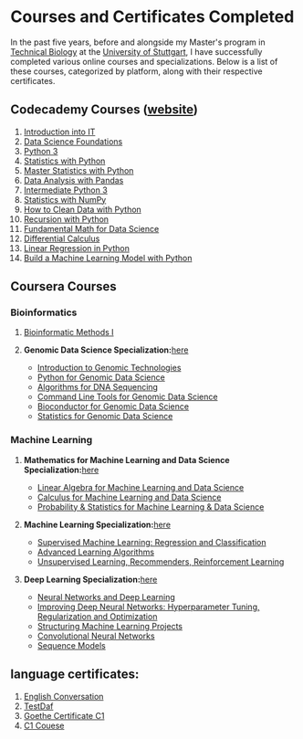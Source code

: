 # Courses and Certificates Completed

In the past five years, before and alongside my Master's program in [Technical Biology](https://www.uni-stuttgart.de/en/study/study-programs/Technical-Biology-M.Sc./) at the [University of Stuttgart](https://www.uni-stuttgart.de/en/), I have successfully completed various online courses and specializations. Below is a list of these courses, categorized by platform, along with their respective certificates.

## Codecademy Courses ([website](https://www.codecademy.com/))

1. [Introduction into IT](https://github.com/LoqmanSamani/code-cademy/blob/systembiology/code-cademy/intro_to_IT.pdf)
2. [Data Science Foundations](https://github.com/LoqmanSamani/code-cademy/blob/systembiology/code-cademy/data_science_foundations.pdf)
3. [Python 3](https://github.com/LoqmanSamani/code-cademy/blob/systembiology/code-cademy/python3.pdf)
4. [Statistics with Python](https://github.com/LoqmanSamani/code-cademy/blob/systembiology/code-cademy/statistics_with_python.pdf)
5. [Master Statistics with Python](https://github.com/LoqmanSamani/code-cademy/blob/systembiology/code-cademy/master_statistics_with_python.pdf)
6. [Data Analysis with Pandas](https://github.com/LoqmanSamani/code-cademy/blob/systembiology/code-cademy/pandas.pdf)
7. [Intermediate Python 3](https://github.com/LoqmanSamani/code-cademy/blob/systembiology/code-cademy/intermediate_python3.pdf)
8. [Statistics with NumPy](https://github.com/LoqmanSamani/code-cademy/blob/systembiology/code-cademy/numpy.pdf)
9. [How to Clean Data with Python](https://github.com/LoqmanSamani/code-cademy/blob/systembiology/code-cademy/data_cleaning_with_python.pdf)
10. [Recursion with Python](https://github.com/LoqmanSamani/code-cademy/blob/systembiology/code-cademy/recursion.pdf)
11. [Fundamental Math for Data Science](https://github.com/LoqmanSamani/code-cademy/blob/systembiology/code-cademy/fundamental_math_for_data_science.pdf)
12. [Differential Calculus](https://github.com/LoqmanSamani/code-cademy/blob/systembiology/code-cademy/differential_calculus.pdf)
13. [Linear Regression in Python](https://github.com/LoqmanSamani/code-cademy/blob/systembiology/code-cademy/linear_regression.pdf)
14. [Build a Machine Learning Model with Python](https://github.com/LoqmanSamani/code-cademy/blob/systembiology/code-cademy/machine_learning_with_python.pdf)

## Coursera Courses

### Bioinformatics

1. [Bioinformatic Methods I](https://github.com/LoqmanSamani/code-cademy/blob/systembiology/bioinformatics/bioinformatic_methods_1.pdf)

2. **Genomic Data Science Specialization:**[here](https://github.com/LoqmanSamani/code-cademy/blob/systembiology/bioinformatics/genomic_data_science.pdf)

    - [Introduction to Genomic Technologies](https://github.com/LoqmanSamani/code-cademy/blob/systembiology/bioinformatics/intro_genomic_technology.pdf)
    - [Python for Genomic Data Science](https://github.com/LoqmanSamani/code-cademy/blob/systembiology/bioinformatics/python_for_genomic_data_science.pdf)
    - [Algorithms for DNA Sequencing](https://github.com/LoqmanSamani/code-cademy/blob/systembiology/bioinformatics/algorithms_for_dna_sequencing.pdf)
    - [Command Line Tools for Genomic Data Science](https://github.com/LoqmanSamani/code-cademy/blob/systembiology/bioinformatics/command_line_tools_for_genomic_data_science.pdf)
    - [Bioconductor for Genomic Data Science](https://github.com/LoqmanSamani/code-cademy/blob/systembiology/bioinformatics/bioconductor_for_genomic_datascience.pdf)
    - [Statistics for Genomic Data Science](https://github.com/LoqmanSamani/code-cademy/blob/systembiology/bioinformatics/statistics_for_genomic_data_science.pdf)


### Machine Learning

1. **Mathematics for Machine Learning and Data Science Specialization:**[here](https://github.com/LoqmanSamani/code-cademy/blob/systembiology/machine-learning/mathematics_for_ml_%26_datascience.pdf)

    - [Linear Algebra for Machine Learning and Data Science](https://github.com/LoqmanSamani/code-cademy/blob/systembiology/machine-learning/linear_algebra.pdf)
    - [Calculus for Machine Learning and Data Science](https://github.com/LoqmanSamani/code-cademy/blob/systembiology/machine-learning/calculus.pdf)
    - [Probability & Statistics for Machine Learning & Data Science](https://github.com/LoqmanSamani/code-cademy/blob/systembiology/machine-learning/statistics.pdf)

2. **Machine Learning Specialization:**[here](https://github.com/LoqmanSamani/code-cademy/blob/systembiology/machine-learning/machine_learning_specialization)

    - [Supervised Machine Learning: Regression and Classification](https://github.com/LoqmanSamani/code-cademy/blob/systembiology/machine-learning/supervised_learning.pdf)
    - [Advanced Learning Algorithms](https://github.com/LoqmanSamani/code-cademy/blob/systembiology/machine-learning/advanced_algorithms.pdf)
    - [Unsupervised Learning, Recommenders, Reinforcement Learning](https://github.com/LoqmanSamani/code-cademy/blob/systembiology/machine-learning/unsupervised_learning.pdf)

3. **Deep Learning Specialization:**[here](...)
    - [Neural Networks and Deep Learning](https://github.com/LoqmanSamani/code-cademy/blob/systembiology/machine-learning/neural_networks_%26_deep_learning.pdf)
    - [Improving Deep Neural Networks: Hyperparameter Tuning, Regularization and Optimization](https://github.com/LoqmanSamani/code-cademy/blob/systembiology/machine-learning/improving_deep_neural_network.pdf)
    - [Structuring Machine Learning Projects](https://github.com/LoqmanSamani/code-cademy/blob/systembiology/machine-learning/structuring_ml_projects.pdf)
    - [Convolutional Neural Networks](https://github.com/LoqmanSamani/code-cademy/blob/systembiology/machine-learning/conv_nets.pdf)
    - [Sequence Models](...)


## language certificates:
 
1. [English Conversation](https://github.com/LoqmanSamani/code-cademy/blob/systembiology/language-certificates/preply_english.pdf)
2. [TestDaf](https://github.com/LoqmanSamani/code-cademy/blob/systembiology/language-certificates/testdaf.pdf)
3. [Goethe Certificate C1](https://github.com/LoqmanSamani/code-cademy/blob/systembiology/language-certificates/c1-certificate.pdf)
4. [C1 Couese](https://github.com/LoqmanSamani/code-cademy/blob/systembiology/language-certificates/c1-course.pdf)

